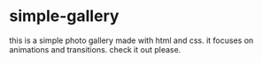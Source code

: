 # simple-gallery
this is a simple photo gallery made with html and css. it focuses on animations and transitions. check it out please.
